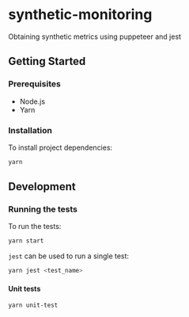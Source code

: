 # synthetic-monitoring
Obtaining synthetic metrics using puppeteer and jest

## Getting Started

### Prerequisites

- Node.js
- Yarn

### Installation

To install project dependencies:

```bash
yarn
```

## Development

### Running the tests

To run the tests:

```bash
yarn start
```

`jest` can be used to run a single test:

```bash
yarn jest <test_name>
```

#### Unit tests

```bash
yarn unit-test
```
